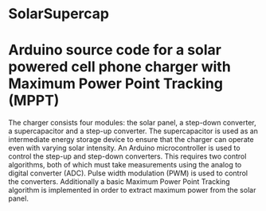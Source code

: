 # SolarSupercap
Arduino source code for a solar powered cell phone charger with Maximum Power Point Tracking (MPPT)
===

The charger consists four modules: the solar panel, a step-down converter, a supercapacitor and a step-up converter. The supercapacitor is used as an intermediate energy storage device to ensure that the charger can operate even with varying solar intensity.
An Arduino microcontroller is used to control the step-up and step-down converters. This requires two control algorithms, both of which must take measurements using the analog to digital converter (ADC). Pulse width modulation (PWM) is used to control the converters.
Additionally a basic Maximum Power Point Tracking algorithm is implemented in order to extract maximum power from the solar panel.
